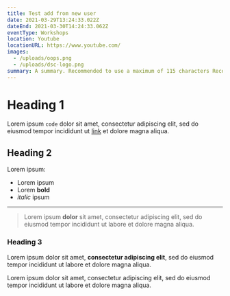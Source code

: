 ```yaml
---
title: Test add from new user
date: 2021-03-29T13:24:33.022Z
dateEnd: 2021-03-30T14:24:33.062Z
eventType: Workshops
location: Youtube
locationURL: https://www.youtube.com/
images:
  - /uploads/oops.png
  - /uploads/dsc-logo.png
summary: A summary. Recommended to use a maximum of 115 characters Recommended to use a maximum of 115 characters Recommended
---
```

# Heading 1

Lorem ipsum `code` dolor sit amet, consectetur adipiscing elit, sed do eiusmod tempor incididunt ut [link](/) et dolore magna aliqua.

## Heading 2

Lorem ipsum:
- Lorem ipsum
- Lorem **bold**
- *italic* ipsum

---

> Lorem ipsum **dolor** sit amet, consectetur adipiscing elit, sed do eiusmod tempor incididunt ut labore et dolore magna aliqua. 

### Heading 3

Lorem ipsum dolor sit amet, **consectetur adipiscing elit**, sed do eiusmod tempor incididunt ut labore et dolore magna aliqua.

Lorem ipsum dolor sit amet, consectetur adipiscing elit, sed do eiusmod tempor incididunt ut labore et dolore magna aliqua.